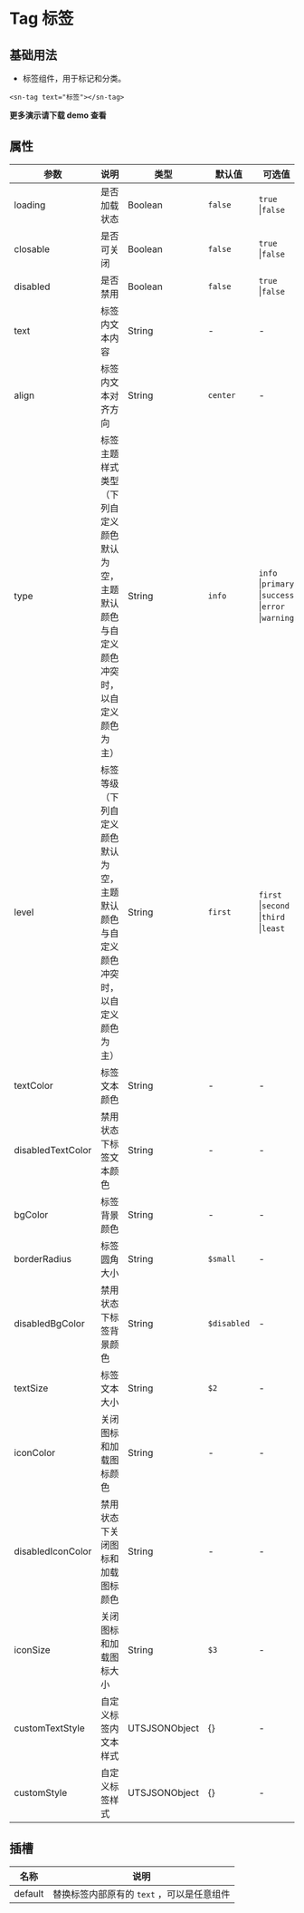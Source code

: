 # Tag  标签

## 基础用法

- 标签组件，用于标记和分类。

```vue
<sn-tag text="标签"></sn-tag>
```

**更多演示请下载 demo 查看**

## 属性

| 参数              | 说明                                                         | 类型          | 默认值     | 可选值                                     |
| ----------------- | ------------------------------------------------------------ | ------------- | ---------- | ------------------------------------------ |
| loading           | 是否加载状态                                                 | Boolean       | `false` | `true` \|``false``            |
| closable          | 是否可关闭                                                   | Boolean       | `false` | `true` \|``false``            |
| disabled          | 是否禁用                                                     | Boolean       | `false` | `true` \|``false``            |
| text              | 标签内文本内容                                               | String        | - | -                                          |
| align             | 标签内文本对齐方向                                           | String        | `center`  | -                   |
| type              | 标签主题样式类型（下列自定义颜色默认为空，主题默认颜色与自定义颜色冲突时，以自定义颜色为主） | String        | `info`     | `info` \|`primary` \|`success` \|`error` \|`warning` |
| level        | 标签等级（下列自定义颜色默认为空，主题默认颜色与自定义颜色冲突时，以自定义颜色为主） | String        | `first`    | `first` \|`second` \|`third` \|`least` |
| textColor         | 标签文本颜色                                                 | String        | - | -                                          |
| disabledTextColor | 禁用状态下标签文本颜色                                       | String        | - | -                                          |
| bgColor           | 标签背景颜色                                                 | String        | - | -                                          |
| borderRadius | 标签圆角大小 | String | `$small` | - |
| disabledBgColor   | 禁用状态下标签背景颜色                                       | String        | `$disabled` | -                                          |
| textSize          | 标签文本大小                                                 | String        | `$2`   | -                                          |
| iconColor         | 关闭图标和加载图标颜色                                       | String        | - | -                                          |
| disabledIconColor | 禁用状态下关闭图标和加载图标颜色                             | String        | - | -                                          |
| iconSize          | 关闭图标和加载图标大小                                       | String        | `$3`   | -                                          |
| customTextStyle   | 自定义标签内文本样式                                         | UTSJSONObject | {}         | -                                          |
| customStyle       | 自定义标签样式                                               | UTSJSONObject | {}         | -                                          |

## 插槽

| 名称    | 说明                                       |
| ------- | ------------------------------------------ |
| default | 替换标签内部原有的 `text` ，可以是任意组件 |

<DemoPhone name="sn-tag" />